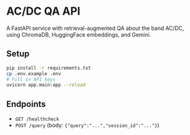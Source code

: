# AC/DC QA API

A FastAPI service with retrieval-augmented QA about the band AC/DC, using ChromaDB, HuggingFace embeddings, and Gemini.

## Setup
```bash
pip install -r requirements.txt
cp .env.example .env
# Fill in API keys
uvicorn app.main:app --reload
```

## Endpoints
- `GET /healthcheck`
- `POST /query` (body: `{"query":"...","session_id":"..."}`)